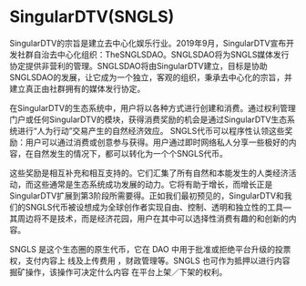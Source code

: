 # SingularDTV(SNGLS)

SingularDTV的宗旨是建立去中心化娱乐行业。2019年9月，SingularDTV宣布开发社群自治去中心化组织：TheSNGLSDAO。SNGLSDAO将为SNGLS媒体发行协定提供非营利的管理。SNGLSDAO将由SingularDTV建立，目标是协助SNGLSDAO的发展，让它成为一个独立，客观的组织，秉承去中心化的宗旨，并建立真正由社群拥有的媒体发行协定。

在SingularDTV的生态系统中，用户将以各种方式进行创建和消费。通过权利管理门户或任何SingularDTV的模块，获得消费奖励的机会是通过SingularDTV生态系统进行“人为行动”交易产生的自然经济效应。 SNGLS代币可以程序性认领这些奖励：用户可以通过消费或创意参与获得。用户通过即时网络私人分享一些极好的内容，在自然发生的情况下，都可以转化为一个个SNGLS代币。

这些奖励是相互补充和相互支持的。它们汇集了所有自然和本能发生的人类经济活动，而这些通常是生态系统成功发展的动力。它将有助于增长，而增长正是SingularDTV扩展到第3阶段所需要得。正如我们最初预见的，SingularDTV和我们的SNGLS代币被设想成为全球创作者实现自由、控制、透明和独立性的工具— 其周边将不是技术，而是经济花园，用户在其中可以选择性消费有趣的和创新的内容。

SNGLS 是这个生态圈的原生代币，它在 DAO 中用于批准或拒绝平台升级的投票权，支付内容上 线及上传费用 ，财政管理等。SNGLS 也可作为抵押以进行内容掘矿操作，该操作可决定什么内容 在平台上架／下架的权利。
